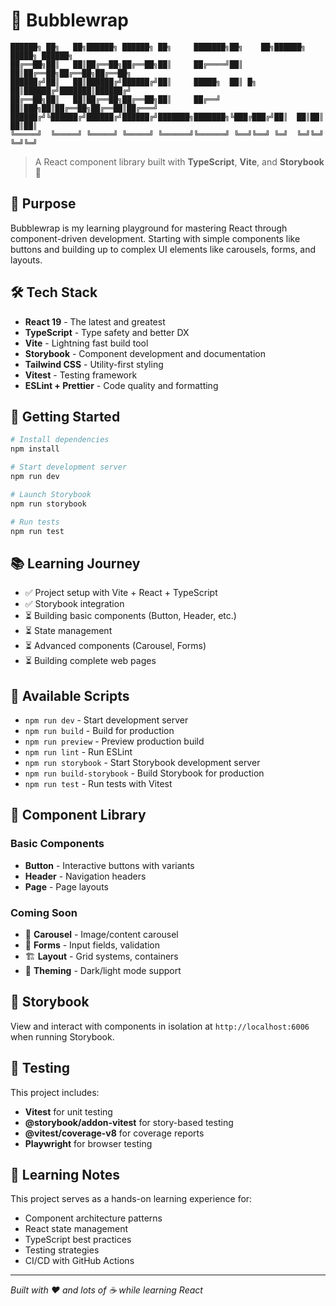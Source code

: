 # 🫧 Bubblewrap

```
██████╗ ██╗   ██╗██████╗ ██████╗ ██╗     ███████╗██╗    ██╗██████╗  █████╗ ██████╗
██╔══██╗██║   ██║██╔══██╗██╔══██╗██║     ██╔════╝██║    ██║██╔══██╗██╔══██╗██╔══██╗
██████╔╝██║   ██║██████╔╝██████╔╝██║     █████╗  ██║ █╗ ██║██████╔╝███████║██████╔╝
██╔══██╗██║   ██║██╔══██╗██╔══██╗██║     ██╔══╝  ██║███╗██║██╔══██╗██╔══██║██╔═══╝
██████╔╝╚██████╔╝██████╔╝██████╔╝███████╗███████╗╚███╔███╔╝██║  ██║██║  ██║██║
╚═════╝  ╚═════╝ ╚═════╝ ╚═════╝ ╚══════╝╚══════╝ ╚══╝╚══╝ ╚═╝  ╚═╝╚═╝  ╚═╝╚═╝
```

> A React component library built with **TypeScript**, **Vite**, and **Storybook** 🚀

## 🎯 Purpose

Bubblewrap is my learning playground for mastering React through component-driven development. Starting with simple components like buttons and building up to complex UI elements like carousels, forms, and layouts.

## 🛠️ Tech Stack

- **React 19** - The latest and greatest
- **TypeScript** - Type safety and better DX
- **Vite** - Lightning fast build tool
- **Storybook** - Component development and documentation
- **Tailwind CSS** - Utility-first styling
- **Vitest** - Testing framework
- **ESLint + Prettier** - Code quality and formatting

## 🚀 Getting Started

```bash
# Install dependencies
npm install

# Start development server
npm run dev

# Launch Storybook
npm run storybook

# Run tests
npm run test
```

## 📚 Learning Journey

- ✅ Project setup with Vite + React + TypeScript
- ✅ Storybook integration
- ⏳ Building basic components (Button, Header, etc.)
- ⏳ State management
- ⏳ Advanced components (Carousel, Forms)
- ⏳ Building complete web pages

## 📖 Available Scripts

- `npm run dev` - Start development server
- `npm run build` - Build for production
- `npm run preview` - Preview production build
- `npm run lint` - Run ESLint
- `npm run storybook` - Start Storybook development server
- `npm run build-storybook` - Build Storybook for production
- `npm run test` - Run tests with Vitest

## 🧩 Component Library

### Basic Components

- **Button** - Interactive buttons with variants
- **Header** - Navigation headers
- **Page** - Page layouts

### Coming Soon

- 🎠 **Carousel** - Image/content carousel
- 📝 **Forms** - Input fields, validation
- 🏗️ **Layout** - Grid systems, containers
- 🎨 **Theming** - Dark/light mode support

## 🎨 Storybook

View and interact with components in isolation at `http://localhost:6006` when running Storybook.

## 🧪 Testing

This project includes:

- **Vitest** for unit testing
- **@storybook/addon-vitest** for story-based testing
- **@vitest/coverage-v8** for coverage reports
- **Playwright** for browser testing

## 📝 Learning Notes

This project serves as a hands-on learning experience for:

- Component architecture patterns
- React state management
- TypeScript best practices
- Testing strategies
- CI/CD with GitHub Actions

---

_Built with ❤️ and lots of ☕ while learning React_
